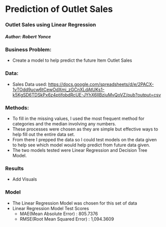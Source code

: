 # Prediction of Outlet Sales

### Outlet Sales using Linear Regression

##### Author: Robert Yonce

### Business Problem:
  - Create a model to help predict the future Item Outlet Sales 

### Data:
  - Sales Data used: https://docs.google.com/spreadsheets/d/e/2PACX-1vTOdd9ucw6tCewOdXmi_zGCnXLdAtUKs1-k5KgSD6TDSkPx6z4ptifobdRcUE-JYhX6IIBziuMvQoVZ/pub?output=csv
  
### Methods:
- To fill in the missing values, I used the most frequent method for categories and the median involving any numbers.
- These processes were chosen as they are simple but effective ways to help fill out the entire data set.
- From there I prepped the data so I could test models on the data given to help see which model would help predict from future data given.
- The two models tested were Linear Regression and Decision Tree Model.

### Results
- Add Visuals

### Model
- The Linear Regression Model was chosen for this set of data
- Linear Regression Model Test Scores
	- MAE(Mean Absolute Error) : 805.7376 
	- RMSE(Root Mean Squared Error) : 1,094.3609 
	

